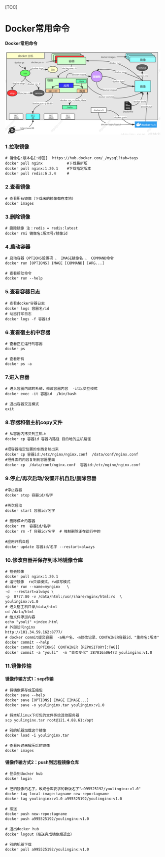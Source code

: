 



[TOC]



# Docker常用命令



**Docker常用命令**

![](./image/docker命令.png)





###  1.拉取镜像

```yacas
# 镜像名:版本名[:标签]  https://hub.docker.com/_/mysql?tab=tags
docker pull nginx           #下载最新版
docker pull nginx:1.20.1    #下载指定版本
docker pull redis:6.2.4     # 
```

### 2.查看镜像

```yacas
# 查看所有镜像（下载来的镜像都在本地）  
docker images  
```

### 3.删除镜像

```yacas
# 删除镜像 注：redis = redis:latest
docker rmi 镜像名:版本号/镜像id
```

### 4.启动容器

```yacas
# 启动容器 OPTIONS设置项 、 IMAGE镜像名 、 COMMAND命令
docker run [OPTIONS] IMAGE [COMMAND] [ARG...]

# 查看帮助命令
docker run --help   
```

### 5.查看容器日志

```yacas
# 查看docker容器日志
docker logs 容器名/id 
# 动态打印日志
docker logs -f 容器id   
```
### 6.查看宿主机中容器

```yacas
# 查看正在运行的容器
docker ps

# 查看所有
docker ps -a
```

### 7.进入容器

```yacas
# 进入容器内部的系统，修改容器内容  -it以交互模式
docker exec -it 容器id  /bin/bash

# 退出容器交互模式
exit
```

### 8.容器和宿主机copy文件

```yacas
# 从容器内拷贝到主机上
docker cp 容器id 容器内路径 目的地的主机路径

#把容器指定位置的东西复制出来 
docker cp 容器id:/etc/nginx/nginx.conf  /data/conf/nginx.conf
#把外面的内容复制到容器里面
docker cp  /data/conf/nginx.conf  容器id:/etc/nginx/nginx.conf
```

### 9.停止/再次启动/设置开机自启/删除容器

```yacas
#停止容器
docker stop 容器id/名字

#再次启动
docker start 容器id/名字

# 删除停止的容器
docker rm  容器id/名字
docker rm -f 容器id/名字  # 强制删除正在运行中的

#应用开机自启
docker update 容器id/名字 --restart=always
```

### 10.修改容器并保存到本地镜像仓库

```yacas
# 拉去镜像
docker pull nginx:1.20.1
# 运行镜像  ro只读模式、rw读写模式
docker run --name=mynginx   \
-d  --restart=always \
-p  8777:80 -v /data/html:/usr/share/nginx/html:ro  \
youlinginx:v1.0
# 进入宿主机目录/data/html
cd /data/html
# 给文件添加内容
echo "youli" >index.html
# 外部访问nginx
http://101.34.59.162:8777/    
# docker commit提交容器  -a用户名、-m修改记录、CONTAINER容器id、"重命名:版本"
docker commit --help
docker commit [OPTIONS] CONTAINER [REPOSITORY[:TAG]]
docker commit -a "youli"  -m "首页变化" 287016a06473 youlinginx:v1.0
```

### 11.镜像传输 

#### 镜像传输方式1：scp传输

```yacas
# 将镜像保存成压缩包
docker save --help
docker save [OPTIONS] IMAGE [IMAGE...]
docker save -o youlinginx.tar youlinginx:v1.0

# 将本机linux下打包的文件传给其他服务器
scp youlinginx.tar root@121.4.88.61:/opt

# 别的机器加载这个镜像
docker load -i youlinginx.tar

# 查看传过来解压后的镜像
docker images
```

#### 镜像传输方式2：push到远程镜像仓库

```yacas
# 登录到docker hub
docker login  

# 把旧镜像的名字，改成仓库要求的新版名字"a995525192/youlinginx:v1.0"
docker tag local-image:tagname new-repo:tagname
docker tag youlinginx:v1.0 a995525192/youlinginx:v1.0

# 推送
docker push new-repo:tagname
docker push a995525192/youlinginx:v1.0

# 退出docker hub
docker logout（推送完成镜像后退出）

# 别的机器下载
docker pull a995525192/youlinginx:v1.0
```





